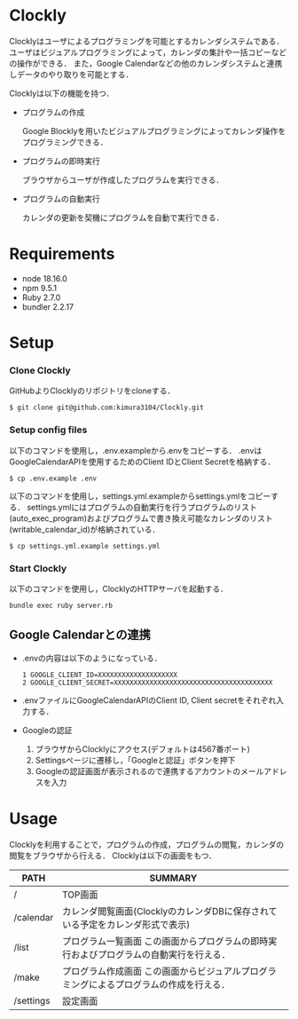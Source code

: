# Clockly
Clocklyはユーザによるプログラミングを可能とするカレンダシステムである．
ユーザはビジュアルプログラミングによって，カレンダの集計や一括コピーなどの操作ができる．
また，Google Calendarなどの他のカレンダシステムと連携しデータのやり取りを可能とする．

Clocklyは以下の機能を持つ．
+ プログラムの作成

  Google Blocklyを用いたビジュアルプログラミングによってカレンダ操作をプログラミングできる．
+ プログラムの即時実行

  ブラウザからユーザが作成したプログラムを実行できる．
+ プログラムの自動実行

  カレンダの更新を契機にプログラムを自動で実行できる．

# Requirements
+ node 18.16.0
+ npm 9.5.1
+ Ruby 2.7.0
+ bundler 2.2.17

# Setup
### Clone Clockly
  GitHubよりClocklyのリポジトリをcloneする．
  ```
  $ git clone git@github.com:kimura3104/Clockly.git
  ```

### Setup config files

  以下のコマンドを使用し，.env.exampleから.envをコピーする．
  .envはGoogleCalendarAPIを使用するためのClient IDとClient Secretを格納する．
  ```
  $ cp .env.example .env
  ```

  以下のコマンドを使用し，settings.yml.exampleからsettings.ymlをコピーする．
  settings.ymlにはプログラムの自動実行を行うプログラムのリスト(auto_exec_program)およびプログラムで書き換え可能なカレンダのリスト(writable_calendar_id)が格納されている．
  ```
  $ cp settings.yml.example settings.yml
  ```

### Start Clockly
以下のコマンドを使用し，ClocklyのHTTPサーバを起動する．
  ```
  bundle exec ruby server.rb
  ```

## Google Calendarとの連携
  
+ .envの内容は以下のようになっている．
  ```
  1 GOOGLE_CLIENT_ID=XXXXXXXXXXXXXXXXXXXX
  2 GOOGLE_CLIENT_SECRET=XXXXXXXXXXXXXXXXXXXXXXXXXXXXXXXXXXXXXXXX
  ```

+ .envファイルにGoogleCalendarAPIのClient ID, Client secretをそれぞれ入力する．
+ Googleの認証
  1. ブラウザからClocklyにアクセス(デフォルトは4567番ポート)
  2. Settingsページに遷移し，「Googleと認証」ボタンを押下
  3. Googleの認証画面が表示されるので連携するアカウントのメールアドレスを入力

# Usage

Clocklyを利用することで，プログラムの作成，プログラムの閲覧，カレンダの閲覧をブラウザから行える．
Clocklyは以下の画面をもつ．

  | PATH        | SUMMARY                                                                                           |
  |-------------|---------------------------------------------------------------------------------------------------|
  | /           | TOP画面                                                                                           |
  | /calendar   | カレンダ閲覧画面(ClocklyのカレンダDBに保存されている予定をカレンダ形式で表示)                     |
  | /list       | プログラム一覧画面    この画面からプログラムの即時実行およびプログラムの自動実行を行える． |
  | /make       | プログラム作成画面    この画面からビジュアルプログラミングによるプログラムの作成を行える．        |
  | /settings   | 設定画面                                                                                   |
